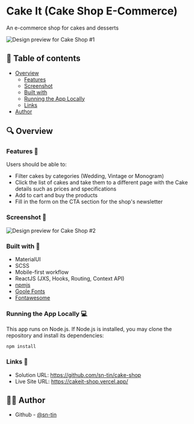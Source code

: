 # Cake It (Cake Shop E-Commerce)
An e-commerce shop for cakes and desserts

![Design preview for Cake Shop #1](src/assets/cakeit-landing.jpg)

## 📖 Table of contents
  - [Overview](#overview)
    - [Features](#features)
    - [Screenshot](#screenshot)
    - [Built with](#built-with)
    - [Running the App Locally](#running-the-app-locally)
    - [Links](#links)
- [Author](#author)

## 🔍 Overview

### Features 📂

Users should be able to:

- Filter cakes by categories (Wedding, Vintage or Monogram)
- Click the list of cakes and take them to a different page with the Cake details such as prices and specifications
- Add to cart and buy the products
- Fill in the form on the CTA section for the shop's newsletter

### Screenshot 📸

![Design preview for Cake Shop #2](src/assets/cakeit-product.jpg)

### Built with 🔨

- MaterialUI
- SCSS
- Mobile-first workflow
- ReactJS (JXS, Hooks, Routing, Context API)
- [npmjs](https://www.npmjs.com/)
- [Goole Fonts](https://fonts.google.com/knowledge)
- [Fontawesome](https://fontawesome.com/)

### Running the App Locally 💻
This app runs on Node.js. If Node.js is installed, you may clone the repository and install its dependencies:
```
npm install
```

### Links 🔗

- Solution URL: https://github.com/sn-tin/cake-shop
- Live Site URL: https://cakeit-shop.vercel.app/

## 👩‍💻 Author

- Github - [@sn-tin](https://github.com/sn-tin/)